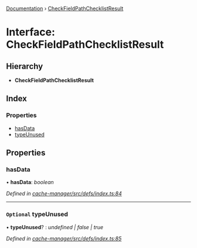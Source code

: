 [Documentation](../README.md) › [CheckFieldPathChecklistResult](checkfieldpathchecklistresult.md)

# Interface: CheckFieldPathChecklistResult

## Hierarchy

* **CheckFieldPathChecklistResult**

## Index

### Properties

* [hasData](checkfieldpathchecklistresult.md#hasdata)
* [typeUnused](checkfieldpathchecklistresult.md#optional-typeunused)

## Properties

###  hasData

• **hasData**: *boolean*

*Defined in [cache-manager/src/defs/index.ts:84](https://github.com/badbatch/graphql-box/blob/35dc44a/packages/cache-manager/src/defs/index.ts#L84)*

___

### `Optional` typeUnused

• **typeUnused**? : *undefined | false | true*

*Defined in [cache-manager/src/defs/index.ts:85](https://github.com/badbatch/graphql-box/blob/35dc44a/packages/cache-manager/src/defs/index.ts#L85)*
